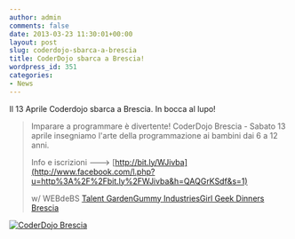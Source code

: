 ```yaml
---
author: admin
comments: false
date: 2013-03-23 11:30:01+00:00
layout: post
slug: coderdojo-sbarca-a-brescia
title: CoderDojo sbarca a Brescia!
wordpress_id: 351
categories:
- News
---
```


Il 13 Aprile Coderdojo sbarca a Brescia. In bocca al lupo!


<blockquote>Imparare a programmare è divertente!
CoderDojo Brescia - Sabato 13 aprile insegniamo l'arte della programmazione ai bambini dai 6 a 12 anni.

Info e iscrizioni ---> [http://bit.ly/WJivba](http://www.facebook.com/l.php?u=http%3A%2F%2Fbit.ly%2FWJivba&h=QAQGrKSdf&s=1)

w/ WEBdeBS [Talent Garden](http://www.facebook.com/talentgarden?group_id=0)[Gummy Industries](http://www.facebook.com/GummyIndustries?group_id=0)[Girl Geek Dinners Brescia](http://www.facebook.com/GGDBrescia?group_id=0)</blockquote>


[![CoderDojo Brescia](http://coderdojomilano.it/wp-content/uploads/2013/03/BS.jpg)](http://coderdojomilano.it/wp-content/uploads/2013/03/BS.jpg)
